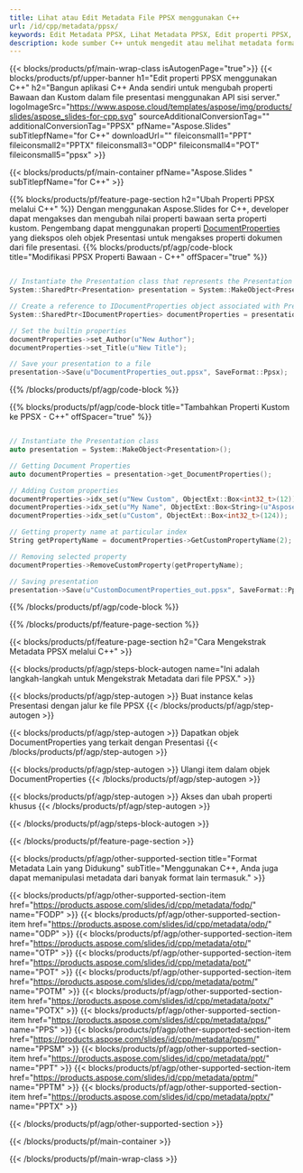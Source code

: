 ```yaml
---
title: Lihat atau Edit Metadata File PPSX menggunakan C++
url: /id/cpp/metadata/ppsx/
keywords: Edit Metadata PPSX, Lihat Metadata PPSX, Edit properti PPSX, Lihat properti PPSX
description: kode sumber C++ untuk mengedit atau melihat metadata format PPSX.
---
```


{{< blocks/products/pf/main-wrap-class isAutogenPage="true">}}
{{< blocks/products/pf/upper-banner h1="Edit properti PPSX menggunakan C++" h2="Bangun aplikasi C++ Anda sendiri untuk mengubah properti Bawaan dan Kustom dalam file presentasi menggunakan API sisi server." logoImageSrc="https://www.aspose.cloud/templates/aspose/img/products/slides/aspose_slides-for-cpp.svg" sourceAdditionalConversionTag="" additionalConversionTag="PPSX" pfName="Aspose.Slides" subTitlepfName="for C++" downloadUrl="" fileiconsmall1="PPT" fileiconsmall2="PPTX" fileiconsmall3="ODP" fileiconsmall4="POT" fileiconsmall5="ppsx" >}}

{{< blocks/products/pf/main-container pfName="Aspose.Slides " subTitlepfName="for C++" >}}

{{% blocks/products/pf/feature-page-section  h2="Ubah Properti PPSX melalui C++" %}}
Dengan menggunakan Aspose.Slides for C++, developer dapat mengakses dan mengubah nilai properti bawaan serta properti kustom. Pengembang dapat menggunakan properti [DocumentProperties](https://reference.aspose.com/slides/cpp/aspose.slides/documentproperties/) yang diekspos oleh objek Presentasi untuk mengakses properti dokumen dari file presentasi.
{{% blocks/products/pf/agp/code-block title="Modifikasi PPSX Properti Bawaan - C++" offSpacer="true" %}}

```cpp

// Instantiate the Presentation class that represents the Presentation
System::SharedPtr<Presentation> presentation = System::MakeObject<Presentation>(u"presentation.ppsx");

// Create a reference to IDocumentProperties object associated with Presentation
System::SharedPtr<IDocumentProperties> documentProperties = presentation->get_DocumentProperties();

// Set the builtin properties
documentProperties->set_Author(u"New Author");
documentProperties->set_Title(u"New Title");

// Save your presentation to a file
presentation->Save(u"DocumentProperties_out.ppsx", SaveFormat::Ppsx);
```

{{% /blocks/products/pf/agp/code-block %}}

{{% blocks/products/pf/agp/code-block title="Tambahkan Properti Kustom ke PPSX - C++" offSpacer="true" %}}

```cpp

// Instantiate the Presentation class
auto presentation = System::MakeObject<Presentation>();

// Getting Document Properties
auto documentProperties = presentation->get_DocumentProperties();

// Adding Custom properties
documentProperties->idx_set(u"New Custom", ObjectExt::Box<int32_t>(12));
documentProperties->idx_set(u"My Name", ObjectExt::Box<String>(u"Aspose Metadata Editor"));
documentProperties->idx_set(u"Custom", ObjectExt::Box<int32_t>(124));

// Getting property name at particular index
String getPropertyName = documentProperties->GetCustomPropertyName(2);

// Removing selected property
documentProperties->RemoveCustomProperty(getPropertyName);

// Saving presentation
presentation->Save(u"CustomDocumentProperties_out.ppsx", SaveFormat::Ppsx);
```

{{% /blocks/products/pf/agp/code-block %}}

{{% /blocks/products/pf/feature-page-section %}}

{{< blocks/products/pf/feature-page-section  h2="Cara Mengekstrak Metadata PPSX melalui C++" >}}

{{< blocks/products/pf/agp/steps-block-autogen name="Ini adalah langkah-langkah untuk Mengekstrak Metadata dari file PPSX." >}}

{{< blocks/products/pf/agp/step-autogen >}}
Buat instance kelas Presentasi dengan jalur ke file PPSX
{{< /blocks/products/pf/agp/step-autogen >}}

{{< blocks/products/pf/agp/step-autogen >}}
Dapatkan objek DocumentProperties yang terkait dengan Presentasi
{{< /blocks/products/pf/agp/step-autogen >}}

{{< blocks/products/pf/agp/step-autogen >}}
Ulangi item dalam objek DocumentProperties
{{< /blocks/products/pf/agp/step-autogen >}}

{{< blocks/products/pf/agp/step-autogen >}}
Akses dan ubah properti khusus
{{< /blocks/products/pf/agp/step-autogen >}}

{{< /blocks/products/pf/agp/steps-block-autogen >}}

{{< /blocks/products/pf/feature-page-section >}}

{{< blocks/products/pf/agp/other-supported-section title="Format Metadata Lain yang Didukung" subTitle="Menggunakan C++, Anda juga dapat memanipulasi metadata dari banyak format lain termasuk." >}}

{{< blocks/products/pf/agp/other-supported-section-item href="https://products.aspose.com/slides/id/cpp/metadata/fodp/" name="FODP" >}}
{{< blocks/products/pf/agp/other-supported-section-item href="https://products.aspose.com/slides/id/cpp/metadata/odp/" name="ODP" >}}
{{< blocks/products/pf/agp/other-supported-section-item href="https://products.aspose.com/slides/id/cpp/metadata/otp/" name="OTP" >}}
{{< blocks/products/pf/agp/other-supported-section-item href="https://products.aspose.com/slides/id/cpp/metadata/pot/" name="POT" >}}
{{< blocks/products/pf/agp/other-supported-section-item href="https://products.aspose.com/slides/id/cpp/metadata/potm/" name="POTM" >}}
{{< blocks/products/pf/agp/other-supported-section-item href="https://products.aspose.com/slides/id/cpp/metadata/potx/" name="POTX" >}}
{{< blocks/products/pf/agp/other-supported-section-item href="https://products.aspose.com/slides/id/cpp/metadata/pps/" name="PPS" >}}
{{< blocks/products/pf/agp/other-supported-section-item href="https://products.aspose.com/slides/id/cpp/metadata/ppsm/" name="PPSM" >}}
{{< blocks/products/pf/agp/other-supported-section-item href="https://products.aspose.com/slides/id/cpp/metadata/ppt/" name="PPT" >}}
{{< blocks/products/pf/agp/other-supported-section-item href="https://products.aspose.com/slides/id/cpp/metadata/pptm/" name="PPTM" >}}
{{< blocks/products/pf/agp/other-supported-section-item href="https://products.aspose.com/slides/id/cpp/metadata/pptx/" name="PPTX" >}}


{{< /blocks/products/pf/agp/other-supported-section >}}

{{< /blocks/products/pf/main-container >}}
    
{{< /blocks/products/pf/main-wrap-class >}}